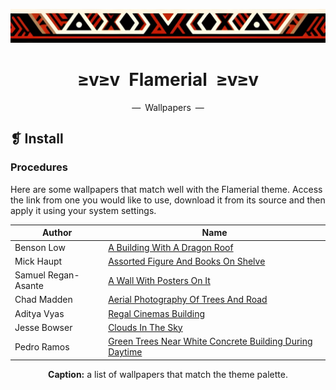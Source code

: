 <p align="center">
    <img alt="" src="../../assets/images/ornament.png" width=1020 />
</p>
<h1 align="center">≥v≥v&ensp;Flamerial&ensp;≥v≥v</h1>
<p align="center">—&ensp;Wallpapers&ensp;—</p>

## ❡ Install
### Procedures
Here are some wallpapers that match well with the Flamerial theme. Access the link from one you would like to use, download it from its source and then apply it using your system settings.

<table align="center">
    <thead>
        <tr>
            <th>Author</th>
            <th>Name</th>
        </tr>
    </thead>
    <tbody>
        <tr>
            <td>Benson Low</td>
            <td><a href="https://unsplash.com/photos/a-building-with-a-dragon-roof-jh6V4Y2s6OU">A Building With A Dragon Roof</a></td>
        </tr>
        <tr>
            <td>Mick Haupt</td>
            <td><a href="https://unsplash.com/photos/assorted-figure-and-books-on-shelve-QCYegnX76jI">Assorted Figure And Books On Shelve</a></td>
        </tr>
        <tr>
            <td>Samuel Regan-Asante</td>
            <td><a href="https://unsplash.com/photos/a-wall-with-posters-on-it-2UFsGAR_qNY">A Wall With Posters On It</a></td>
        </tr>
        <tr>
            <td>Chad Madden</td>
            <td><a href="https://unsplash.com/photos/aerial-photography-of-trees-and-road-cPa-7yByq3o">Aerial Photography Of Trees And Road</a></td>
        </tr>
        <tr>
            <td>Aditya Vyas</td>
            <td><a href="https://unsplash.com/photos/regal-cinemas-building-fWkVZjv2V8M">Regal Cinemas Building</a></td>
        </tr>
        <tr>
            <td>Jesse Bowser</td>
            <td><a href="https://unsplash.com/photos/clouds-in-the-sky-su0x6uVJ7xI">Clouds In The Sky</a></td>
        </tr>
        <tr>
            <td>Pedro Ramos</td>
            <td><a href="https://unsplash.com/photos/green-trees-near-white-concrete-building-during-daytime-RrmkrKFluU0">Green Trees Near White Concrete Building During Daytime</a></td>
        </tr>
    </tbody>
</table>
<p align="center"><strong>Caption:</strong> a list of wallpapers that match the theme palette.</p>
